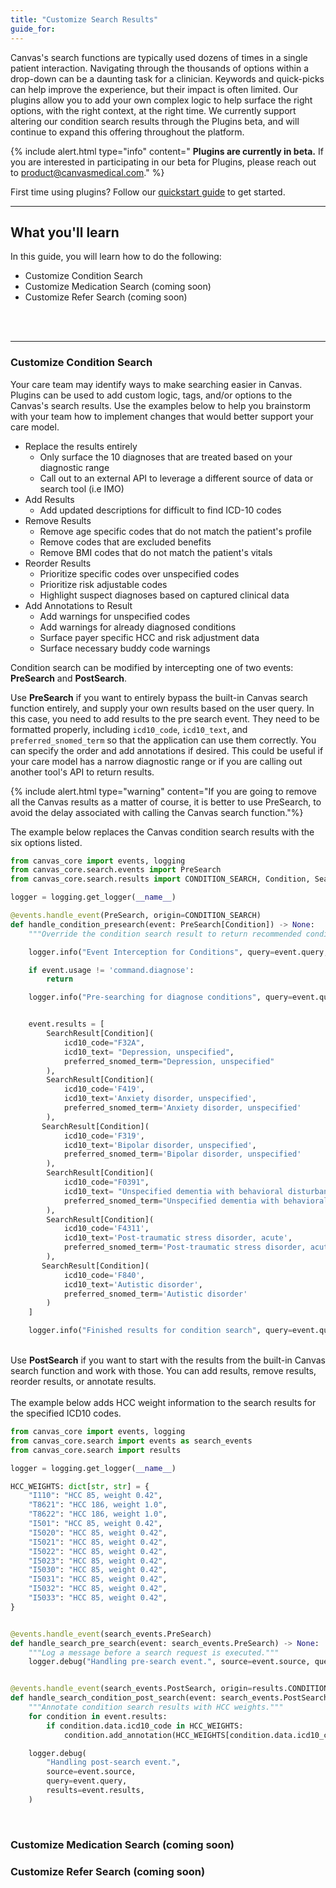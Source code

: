 ```yaml
---
title: "Customize Search Results"
guide_for:
---
```

Canvas's search functions are typically used dozens of times in a single patient interaction. Navigating through the thousands of options within a drop-down can be a daunting task for a clinician. Keywords and quick-picks can help improve the experience, but their impact is often limited. Our plugins allow you to add your own complex logic to help surface the right options, with the right context, at the right time. We currently support altering our condition search results through the Plugins beta, and will continue to expand this offering throughout the platform. 

{% include alert.html type="info" content=" <b>Plugins are currently in beta.</b> If you are interested in participating in our beta for Plugins, please reach out to product@canvasmedical.com." %}

First time using plugins? Follow our [quickstart guide](https://canvas-medical.github.io/canvas-core/quickstart/plugins.html#) to get started. 
<br>
* * *
## What you'll learn
In this guide, you will learn how to do the following:
- Customize Condition Search
- Customize Medication Search (coming soon)
- Customize Refer Search (coming soon)
<br>
<br>

* * *

### Customize Condition Search

Your care team may identify ways to make searching easier in Canvas. Plugins can be used to add custom logic, tags, and/or options to the Canvas's search results. Use the examples below to help you brainstorm with your team how to implement changes that would better support your care model. 
- Replace the results entirely
    - Only surface the 10 diagnoses that are treated based on your diagnostic range
    - Call out to an external API to leverage a different source of data or search tool (i.e IMO)
- Add Results
    - Add updated descriptions for difficult to find ICD-10 codes
- Remove Results 
    - Remove age specific codes that do not match the patient's profile
    - Remove codes that are excluded benefits
    - Remove BMI codes that do not match the patient's vitals
- Reorder Results
    - Prioritize specific codes over unspecified codes
    - Prioritize risk adjustable codes
    - Highlight suspect diagnoses based on captured clinical data
- Add Annotations to Result
    - Add warnings for unspecified codes
    - Add warnings for already diagnosed conditions
    - Surface payer specific HCC and risk adjustment data
    - Surface necessary buddy code warnings 

Condition search can be modified by intercepting one of two events: <b>PreSearch</b> and <b>PostSearch</b>.

Use <b>PreSearch</b> if you want to entirely bypass the built-in Canvas search function entirely, and supply your own results based on the user query. In this case, you need to add results to the pre search event. They need to be formatted properly, including `icd10_code`, `icd10_text`, and `preferred_snomed_term` so that the application can use them correctly. You can specify the order and add annotations if desired. This could be useful if your care model has a narrow diagnostic range or if you are calling out another tool's API to return results. 

{% include alert.html type="warning" content="If you are going to remove all the Canvas results as a matter of course, it is better to use PreSearch, to avoid the delay associated with calling the Canvas search function."%}

The example below replaces the Canvas condition search results with the six options listed.
<br>

```python
from canvas_core import events, logging
from canvas_core.search.events import PreSearch
from canvas_core.search.results import CONDITION_SEARCH, Condition, SearchResult

logger = logging.get_logger(__name__)

@events.handle_event(PreSearch, origin=CONDITION_SEARCH)
def handle_condition_presearch(event: PreSearch[Condition]) -> None:
    """Override the condition search result to return recommended conditions"""

    logger.info("Event Interception for Conditions", query=event.query, usage=event.usage)

    if event.usage != 'command.diagnose':
        return

    logger.info("Pre-searching for diagnose conditions", query=event.query, usage=event.usage)


    event.results = [
        SearchResult[Condition](
            icd10_code="F32A",
            icd10_text= "Depression, unspecified",
            preferred_snomed_term="Depression, unspecified"
        ),
        SearchResult[Condition](
            icd10_code='F419',
            icd10_text='Anxiety disorder, unspecified',
            preferred_snomed_term='Anxiety disorder, unspecified'
        ),
       SearchResult[Condition](
            icd10_code='F319',
            icd10_text='Bipolar disorder, unspecified',
            preferred_snomed_term='Bipolar disorder, unspecified'
        ),
        SearchResult[Condition](
            icd10_code="F0391",
            icd10_text= "Unspecified dementia with behavioral disturbance",
            preferred_snomed_term="Unspecified dementia with behavioral disturbance"
        ),
        SearchResult[Condition](
            icd10_code='F4311',
            icd10_text='Post-traumatic stress disorder, acute',
            preferred_snomed_term='Post-traumatic stress disorder, acute'
        ),
       SearchResult[Condition](
            icd10_code='F840',
            icd10_text='Autistic disorder',
            preferred_snomed_term='Autistic disorder'
        )
    ]

    logger.info("Finished results for condition search", query=event.query)
```
<br>
Use <b>PostSearch</b> if you want to start with the results from the built-in Canvas search function and work with those. You can add results, remove results, reorder results, or annotate results.<br><br>
The example below adds HCC weight information to the search results for the specified ICD10 codes.  

```python
from canvas_core import events, logging
from canvas_core.search import events as search_events
from canvas_core.search import results

logger = logging.get_logger(__name__)

HCC_WEIGHTS: dict[str, str] = {
    "I110": "HCC 85, weight 0.42",
    "T8621": "HCC 186, weight 1.0",
    "T8622": "HCC 186, weight 1.0",
    "I501": "HCC 85, weight 0.42",
    "I5020": "HCC 85, weight 0.42",
    "I5021": "HCC 85, weight 0.42",
    "I5022": "HCC 85, weight 0.42",
    "I5023": "HCC 85, weight 0.42",
    "I5030": "HCC 85, weight 0.42",
    "I5031": "HCC 85, weight 0.42",
    "I5032": "HCC 85, weight 0.42",
    "I5033": "HCC 85, weight 0.42",
}


@events.handle_event(search_events.PreSearch)
def handle_search_pre_search(event: search_events.PreSearch) -> None:
    """Log a message before a search request is executed."""
    logger.debug("Handling pre-search event.", source=event.source, query=event.query)


@events.handle_event(search_events.PostSearch, origin=results.CONDITION_SEARCH)
def handle_search_condition_post_search(event: search_events.PostSearch[results.Condition]) -> None:
    """Annotate condition search results with HCC weights."""
    for condition in event.results:
        if condition.data.icd10_code in HCC_WEIGHTS:
            condition.add_annotation(HCC_WEIGHTS[condition.data.icd10_code])

    logger.debug(
        "Handling post-search event.",
        source=event.source,
        query=event.query,
        results=event.results,
    )
```
<br>

### Customize Medication Search (coming soon)
### Customize Refer Search (coming soon)






